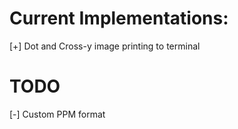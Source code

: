 # Current Implementations:
[+] Dot and Cross-y image printing to terminal

# TODO
[-] Custom PPM format